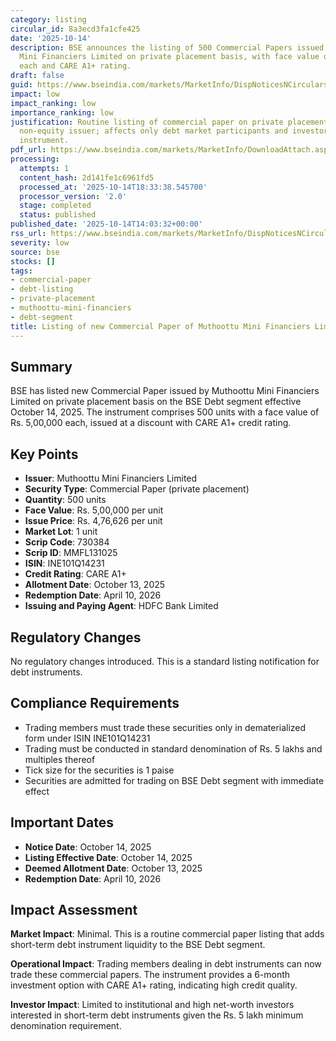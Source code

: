 ```yaml
---
category: listing
circular_id: 8a3ecd3fa1cfe425
date: '2025-10-14'
description: BSE announces the listing of 500 Commercial Papers issued by Muthoottu
  Mini Financiers Limited on private placement basis, with face value of Rs. 5 lakh
  each and CARE A1+ rating.
draft: false
guid: https://www.bseindia.com/markets/MarketInfo/DispNoticesNCirculars.aspx?Noticeid={7FF0B6AC-16E2-42DB-9E41-28E8121D7B13}&noticeno=20251014-55&dt=10/14/2025&icount=55&totcount=61&flag=0
impact: low
impact_ranking: low
importance_ranking: low
justification: Routine listing of commercial paper on private placement basis by a
  non-equity issuer; affects only debt market participants and investors in this specific
  instrument.
pdf_url: https://www.bseindia.com/markets/MarketInfo/DownloadAttach.aspx?id=20251014-55&attachedId=
processing:
  attempts: 1
  content_hash: 2d141fe1c6961fd5
  processed_at: '2025-10-14T18:33:38.545700'
  processor_version: '2.0'
  stage: completed
  status: published
published_date: '2025-10-14T14:03:32+00:00'
rss_url: https://www.bseindia.com/markets/MarketInfo/DispNoticesNCirculars.aspx?Noticeid={7FF0B6AC-16E2-42DB-9E41-28E8121D7B13}&noticeno=20251014-55&dt=10/14/2025&icount=55&totcount=61&flag=0
severity: low
source: bse
stocks: []
tags:
- commercial-paper
- debt-listing
- private-placement
- muthoottu-mini-financiers
- debt-segment
title: Listing of new Commercial Paper of Muthoottu Mini Financiers Limited
---
```


## Summary

BSE has listed new Commercial Paper issued by Muthoottu Mini Financiers Limited on private placement basis on the BSE Debt segment effective October 14, 2025. The instrument comprises 500 units with a face value of Rs. 5,00,000 each, issued at a discount with CARE A1+ credit rating.

## Key Points

- **Issuer**: Muthoottu Mini Financiers Limited
- **Security Type**: Commercial Paper (private placement)
- **Quantity**: 500 units
- **Face Value**: Rs. 5,00,000 per unit
- **Issue Price**: Rs. 4,76,626 per unit
- **Market Lot**: 1 unit
- **Scrip Code**: 730384
- **Scrip ID**: MMFL131025
- **ISIN**: INE101Q14231
- **Credit Rating**: CARE A1+
- **Allotment Date**: October 13, 2025
- **Redemption Date**: April 10, 2026
- **Issuing and Paying Agent**: HDFC Bank Limited

## Regulatory Changes

No regulatory changes introduced. This is a standard listing notification for debt instruments.

## Compliance Requirements

- Trading members must trade these securities only in dematerialized form under ISIN INE101Q14231
- Trading must be conducted in standard denomination of Rs. 5 lakhs and multiples thereof
- Tick size for the securities is 1 paise
- Securities are admitted for trading on BSE Debt segment with immediate effect

## Important Dates

- **Notice Date**: October 14, 2025
- **Listing Effective Date**: October 14, 2025
- **Deemed Allotment Date**: October 13, 2025
- **Redemption Date**: April 10, 2026

## Impact Assessment

**Market Impact**: Minimal. This is a routine commercial paper listing that adds short-term debt instrument liquidity to the BSE Debt segment.

**Operational Impact**: Trading members dealing in debt instruments can now trade these commercial papers. The instrument provides a 6-month investment option with CARE A1+ rating, indicating high credit quality.

**Investor Impact**: Limited to institutional and high net-worth investors interested in short-term debt instruments given the Rs. 5 lakh minimum denomination requirement.